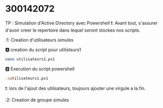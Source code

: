 # 300142072
TP : Simulation d'Active Directory avec Powershell
❗: Avant tout, s'assurer d'avoir creer le repertoire dans lequel seront stockes nos scripts.

:1: Creation d'utilisateurs simules

🅰️ creation du script pour utilisteurs1
```sh
nano utilisateurs1.ps1
```
:b: Execution du script powershell
``` sh
.\utilisateurs1.ps1
```
❗: lors de l'ajout des utilisateurs, toujours ajouter une virgule a la fin.

:2: Creation de groupe simules






